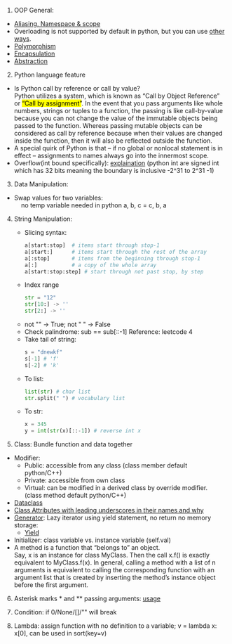 1. OOP General:
- [Aliasing, Namespace & scope](https://docs.python.org/3/tutorial/classes.html)
- Overloading is not supported by default in python, but you can use [other ways](https://www.geeksforgeeks.org/python-method-overloading/).
- [Polymorphism](https://www.geeksforgeeks.org/polymorphism-in-python/)
- [Encapsulation](https://www.geeksforgeeks.org/encapsulation-in-python/)
- [Abstraction](https://www.geeksforgeeks.org/abstract-classes-in-python/)

2. Python language feature
- Is Python call by reference or call by value?
  <br>Python utilizes a system, which is known as “Call by Object Reference” or <mark>“Call by assignment”</mark>. In 
  the event that you pass arguments like whole numbers, strings or tuples to a function, the passing is like 
  call-by-value because you can not change the value of the immutable objects being passed to the function. 
  Whereas passing mutable objects can be considered as call by reference because when their values are changed inside 
  the function, then it will also be reflected outside the function.
  <br>
- A special quirk of Python is that – if no global or nonlocal statement is in effect – assignments to names always 
  go into the innermost scope.
- Overflow(int bound specifically): [explaination](https://hackmd.io/@y56/SkDyI8efH) (python int are signed int which has 32 bits
  meaning the boundary is inclusive -2^31 to 2^31 -1)

3. Data Manipulation:
- Swap values for two variables: <br>&nbsp;&nbsp;&nbsp;&nbsp;no temp variable needed in python a, b, c = c, b, a

4. String Manipulation:
    - Slicing syntax:
       ```python
       a[start:stop]  # items start through stop-1
       a[start:]      # items start through the rest of the array
       a[:stop]       # items from the beginning through stop-1
       a[:]           # a copy of the whole array
       a[start:stop:step] # start through not past stop, by step
       ```
    - Index range
      ```python
      str = "12"
      str[10:] -> ''
      str[2:] -> ''
      ```
    - not "" -> True; not " " -> False
    - Check palindrome: sub == sub[::-1] Reference: leetcode 4
    - Take tail of string:
        ```python
        s = "dnewkf"
        s[-1] # 'f'
        s[-2] # 'k'
        ```
    - To list:
        ```python
        list(str) # char list
        str.split(" ") # vocabulary list
        ```
    - To str:
        ```python
        x = 345
        y = int(str(x)[::-1]) # reverse int x
        ```

5. Class: Bundle function and data together
- Modifier: 
  - Public: accessible from any class (class member default python/C++)
  - Private: accessible from own class
  - Virtual: can be modified in a derived class by override modifier. (class method default python/C++)
- [Dataclass](https://realpython.com/python-data-classes/)
- [Class Attributes with leading underscores in their names and why](https://stackoverflow.com/questions/1301346/what-is-the-meaning-of-single-and-double-underscore-before-an-object-name)
- [Generator](https://realpython.com/introduction-to-python-generators/): Lazy iterator using yield statement, no return no memory storage:
  - [Yield](https://www.geeksforgeeks.org/use-yield-keyword-instead-return-keyword-python/)
- Initializer: class variable vs. instance variable (self.val)
- A method is a function that “belongs to” an object. 
  <br>Say, x is an instance for class MyClass. Then the call x.f() is
      exactly equivalent to MyClass.f(x). In general, calling a method with a list of n arguments is equivalent to calling the
      corresponding function with an argument list that is created by inserting the method’s instance object before the first argument.

6. Asterisk marks * and ** passing arguments: [usage](https://treyhunner.com/2018/10/asterisks-in-python-what-they-are-and-how-to-use-them/)

7. Condition: if 0/None/[]/"" will break
8. Lambda: assign function with no definition to a variable; v = lambda x: x[0], can be used in sort(key=v)
